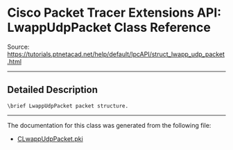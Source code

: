 # Cisco Packet Tracer Extensions API: LwappUdpPacket Class Reference

Source: https://tutorials.ptnetacad.net/help/default/IpcAPI/struct_lwapp_udp_packet.html

---

## Detailed Description
    
    
    \brief LwappUdpPacket packet structure.
    

* * *

The documentation for this class was generated from the following file:

  * [CLwappUdpPacket.pki](_c_lwapp_udp_packet_8pki.html)


